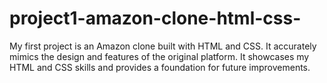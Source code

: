 # project1-amazon-clone-html-css-
My first project is an Amazon clone built with HTML and CSS. It accurately mimics the design and features of the original platform. It showcases my HTML and CSS skills and provides a foundation for future improvements.
